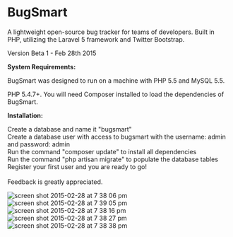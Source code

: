 # BugSmart
A lightweight open-source bug tracker for teams of developers.  Built in PHP, utilizing the Laravel 5 framework and Twitter Bootstrap.

Version Beta 1 - Feb 28th 2015

<strong>System Requirements:</strong>

BugSmart was designed to run on a machine with PHP 5.5 and MySQL 5.5.

PHP 5.4.7+.
You will need Composer installed to load the dependencies of BugSmart.

<strong>Installation:</strong>

Create a database and name it "bugsmart" <br>
Create a database user with access to bugsmart with the username: admin and password: admin <br>
Run the command "composer update" to install all dependencies <br>
Run the command "php artisan migrate" to populate the database tables <br>
Register your first user and you are ready to go! <br>
<br>
Feedback is greatly appreciated.

![screen shot 2015-02-28 at 7 38 06 pm](https://cloud.githubusercontent.com/assets/10263546/6428907/caec1d40-bf81-11e4-8b91-325ad1d6e61c.png)
![screen shot 2015-02-28 at 7 39 05 pm](https://cloud.githubusercontent.com/assets/10263546/6428908/caec5418-bf81-11e4-92ee-1e27709463f8.png)
![screen shot 2015-02-28 at 7 38 16 pm](https://cloud.githubusercontent.com/assets/10263546/6428905/caea78f0-bf81-11e4-9c4a-79b1871458c0.png)
![screen shot 2015-02-28 at 7 38 27 pm](https://cloud.githubusercontent.com/assets/10263546/6428906/caebc94e-bf81-11e4-98c9-2e1506f82582.png)
![screen shot 2015-02-28 at 7 38 38 pm](https://cloud.githubusercontent.com/assets/10263546/6428909/caee5556-bf81-11e4-9a2a-8572d4d3c675.png)
